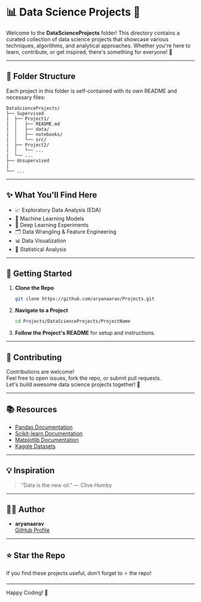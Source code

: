 # 📊 Data Science Projects 🚀

Welcome to the **DataScienceProjects** folder! This directory contains a curated collection of data science projects that showcase various techniques, algorithms, and analytical approaches. Whether you're here to learn, contribute, or get inspired, there's something for everyone! 🌟

---

## 📁 Folder Structure

Each project in this folder is self-contained with its own README and necessary files:

```
DataScienceProjects/
├── Supervised
|  ├── Project1/
|  │   ├── README.md
|  │   ├── data/
|  │   ├── notebooks/
|  │   └── src/
|  ├── Project2/
|  │   └── ...
|  └── ...
├── Unsupervised
|
└── ...
```

---

## ✨ What You'll Find Here

- 📈 Exploratory Data Analysis (EDA)
- 🤖 Machine Learning Models
- 🧠 Deep Learning Experiments
- 🗂️ Data Wrangling & Feature Engineering
- 📊 Data Visualization
- 🔬 Statistical Analysis

---

## 🚦 Getting Started

1. **Clone the Repo**  
   ```sh
   git clone https://github.com/aryanaarav/Projects.git
   ```
2. **Navigate to a Project**  
   ```sh
   cd Projects/DataScienceProjects/ProjectName
   ```
3. **Follow the Project's README** for setup and instructions.

---

## 📝 Contributing

Contributions are welcome!  
Feel free to open issues, fork the repo, or submit pull requests.  
Let's build awesome data science projects together! 🤝

---

## 📚 Resources

- [Pandas Documentation](https://pandas.pydata.org/)
- [Scikit-learn Documentation](https://scikit-learn.org/)
- [Matplotlib Documentation](https://matplotlib.org/)
- [Kaggle Datasets](https://www.kaggle.com/datasets)

---

## 💡 Inspiration

> "Data is the new oil." — Clive Humby

---

## 🧑‍💻 Author

- **aryanaarav**  
  [GitHub Profile](https://github.com/aryanaarav)

---

## ⭐️ Star the Repo

If you find these projects useful, don't forget to ⭐️ the repo!

---

Happy Coding! 🥳
